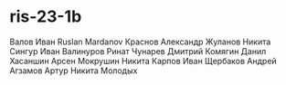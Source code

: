 # ris-23-1b
Валов Иван
Ruslan Mardanov
Краснов Александр
Жуланов Никита
Сингур Иван
Валинуров Ринат
Чунарев Дмитрий
Комягин Данил
Хасаншин Арсен
Мокрушин Никита
Карпов Иван
Щербаков Андрей
Агзамов Артур
Никита Молодых
